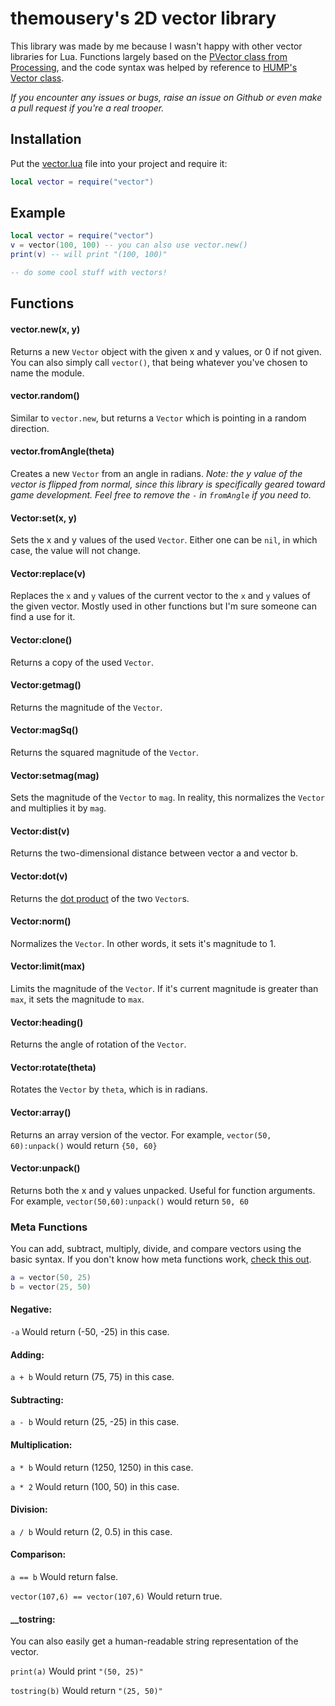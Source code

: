 # themousery's 2D vector library

This library was made by me because I wasn't happy with other vector libraries for Lua. Functions largely based on the [PVector class from Processing](https://processing.org/reference/PVector.html), and the code syntax was helped by reference to [HUMP's Vector class](https://github.com/vrld/hump). 

_If you encounter any issues or bugs, raise an issue on Github or even make a pull request if you're a real trooper._

## Installation 

Put the [vector.lua](vector.lua?raw=1) file into your project and require it:

```lua
local vector = require("vector")
```

## Example
```lua
local vector = require("vector")
v = vector(100, 100) -- you can also use vector.new()
print(v) -- will print "(100, 100)"

-- do some cool stuff with vectors!
```

## Functions
#### vector.new(x, y)
Returns a new `Vector` object with the given x and y values, or 0 if not given. You can also simply call `vector()`, that being whatever you've chosen to name the module.

#### vector.random()
Similar to `vector.new`, but returns a `Vector` which is pointing in a random direction.

#### vector.fromAngle(theta)
Creates a new `Vector` from an angle in radians. _Note: the y value of the vector is flipped from normal, since this library is specifically geared toward game development. Feel free to remove the `-` in `fromAngle` if you need to._

#### Vector:set(x, y)
Sets the x and y values of the used `Vector`. Either one can be `nil`, in which case, the value will not change.

#### Vector:replace(v)
Replaces the `x` and `y` values of the current vector to the `x` and `y` values of the given vector. Mostly used in other functions but I'm sure someone can find a use for it.

#### Vector:clone()
Returns a copy of the used `Vector`.

#### Vector:getmag()
Returns the magnitude of the `Vector`.

#### Vector:magSq()
Returns the squared magnitude of the `Vector`.

#### Vector:setmag(mag)
Sets the magnitude of the `Vector` to `mag`. In reality, this normalizes the `Vector` and multiplies it by `mag`.

#### Vector:dist(v)
Returns the two-dimensional distance between vector a and vector b.

#### Vector:dot(v)
Returns the [dot product](https://en.wikipedia.org/wiki/Dot_product) of the two `Vector`s.

#### Vector:norm()
Normalizes the `Vector`. In other words, it sets it's magnitude to 1.

#### Vector:limit(max)
Limits the magnitude of the `Vector`. If it's current magnitude is greater than `max`, it sets the magnitude to `max`.

#### Vector:heading()
Returns the angle of rotation of the `Vector`.

#### Vector:rotate(theta)
Rotates the `Vector` by `theta`, which is in radians.

#### Vector:array()
Returns an array version of the vector. For example, `vector(50, 60):unpack()` would return `{50, 60}`

#### Vector:unpack()
Returns both the x and y values unpacked. Useful for function arguments. For example, `vector(50,60):unpack()` would return `50, 60`

### Meta Functions
You can add, subtract, multiply, divide, and compare vectors using the basic syntax.
If you don't know how meta functions work, [check this out](http://lua-users.org/wiki/MetatableEvents).

```lua
a = vector(50, 25)
b = vector(25, 50)
```
#### Negative:
`-a` Would return (-50, -25) in this case.

#### Adding:
`a + b` Would return (75, 75) in this case.

#### Subtracting:
`a - b` Would return (25, -25) in this case.

#### Multiplication:
`a * b` Would return (1250, 1250) in this case.

`a * 2` Would return (100, 50) in this case.

#### Division:
`a / b` Would return (2, 0.5) in this case.

#### Comparison:
`a == b` Would return false.

`vector(107,6) == vector(107,6)` Would return true.

#### \_\_tostring:
You can also easily get a human-readable string representation of the vector.

`print(a)` Would print `"(50, 25)"`

`tostring(b)` Would return `"(25, 50)"`